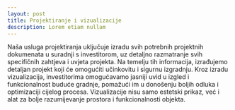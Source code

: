 ```yaml
---
layout: post
title: Projektiranje i vizualizacije
description: Lorem etiam nullam
---
```

Naša usluga projektiranja uključuje izradu svih potrebnih projektnih dokumenata u suradnji s investitorom, uz detaljno razmatranje svih specifičnih zahtjeva i uvjeta projekta. Na temelju tih informacija, izrađujemo detaljan projekt koji će omogućiti učinkovitu i sigurnu izgradnju. Kroz izradu vizualizacija, investitorima omogućavamo jasniji uvid u izgled i funkcionalnost buduće gradnje, pomažući im u donošenju boljih odluka i optimizaciji cijelog procesa. Vizualizacije nisu samo estetski prikaz, već i alat za bolje razumijevanje prostora i funkcionalnosti objekta.